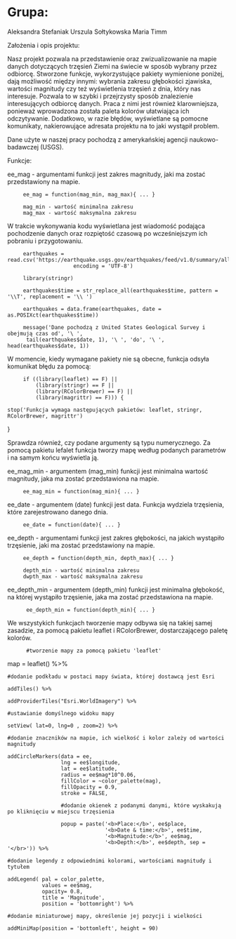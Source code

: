 Grupa:
======

Aleksandra Stefaniak
Urszula Sołtykowska
Maria Timm


Założenia i opis projektu:

Nasz projekt pozwala na przedstawienie oraz zwizualizowanie na mapie danych dotyczących trzęsień Ziemi na świecie w sposób wybrany przez odbiorcę. 
Stworzone funkcje, wykorzystujące pakiety wymienione poniżej, dają możliwość między innymi: wybrania zakresu głębokości zjawiska, wartości magnitudy czy też wyświetlenia trzęsień z dnia, który nas interesuje. 
Pozwala to w szybki i przejrzysty sposób znalezienie interesujących odbiorcę danych. 
Praca z nimi jest również klarowniejsza, ponieważ wprowadzona została paleta kolorów ułatwiająca ich odczytywanie. 
Dodatkowo, w razie błędów, wyświetlane są pomocne komunikaty, nakierowujące adresata projektu na to jaki wystąpił problem. 

Dane użyte w naszej pracy pochodzą z amerykańskiej agencji naukowo-badawczej (USGS).


Funkcje:

ee_mag - argumentami funkcji jest zakres magnitudy, jaki ma zostać przedstawiony na mapie.

         ee_mag = function(mag_min, mag_max){ ... }

         mag_min - wartość minimalna zakresu
         mag_max - wartość maksymalna zakresu

W trakcie wykonywania kodu wyświetlana jest wiadomość podająca pochodzenie danych oraz rozpiętość czasową po wcześniejszym ich pobraniu i przygotowaniu.

         earthquakes = read.csv('https://earthquake.usgs.gov/earthquakes/feed/v1.0/summary/all_month.csv',
                         encoding = 'UTF-8')
         
         library(stringr)
         
         earthquakes$time = str_replace_all(earthquakes$time, pattern = '\\T', replacement = '\\ ')
         
         earthquakes = data.frame(earthquakes, date = as.POSIXct(earthquakes$time))
         
         message('Dane pochodzą z United States Geological Survey i obejmują czas od', '\ ',
          tail(earthquakes$date, 1), '\ ', 'do', '\ ', head(earthquakes$date, 1))
          
W momencie, kiedy wymagane pakiety nie są obecne, funkcja odsyła komunikat błędu za pomocą:

         if ((library(leaflet) == F) ||
             (library(stringr) == F ||
             (library(RColorBrewer) == F) ||
             (library(magrittr) == F))) {
    
    stop('Funkcja wymaga następujących pakietów: leaflet, stringr, RColorBrewer, magrittr')
  }
  
Sprawdza również, czy podane argumenty są typu numerycznego. Za pomocą pakietu lefalet funkcja tworzy mapę według podanych parametrów i na samym końcu wyświetla ją.

ee_mag_min - argumentem (mag_min) funkcji jest minimalna wartość magnitudy, jaka ma zostać przedstawiona na mapie.

         ee_mag_min = function(mag_min){ ... }

ee_date - argumentem (date) funkcji jest data. Funkcja wydziela trzęsienia, które zarejestrowano danego dnia.

         ee_date = function(date){ ... }

ee_depth - argumentami funkcji jest zakres głębokości, na jakich wystąpiło trzęsienie, jaki ma zostać przedstawiony na mapie. 

         ee_depth = function(depth_min, depth_max){ ... }
         
         depth_min - wartość minimalna zakresu
         dwpth_max - wartość maksymalna zakresu
         
ee_depth_min - argumentem (depth_min) funkcji jest minimalna głębokość, na której wystąpiło trzęsienie, jaka ma zostać przedstawiona na mapie.
          
          ee_depth_min = function(depth_min){ ... }
          
We wszystykich funkcjach tworzenie mapy odbywa się na takiej samej zasadzie, za pomocą pakietu leaflet i RColorBrewer, dostarczającego paletę kolorów.

          #tworzenie mapy za pomocą pakietu 'leaflet' 
  
  map = leaflet() %>%
    
    #dodanie podkładu w postaci mapy świata, której dostawcą jest Esri
    
    addTiles() %>%
    
    addProviderTiles("Esri.WorldImagery") %>%
    
    #ustawianie domyślnego widoku mapy
    
    setView( lat=0, lng=0 , zoom=2) %>%
    
    #dodanie znaczników na mapie, ich wielkość i kolor zależy od wartości magnitudy
    
    addCircleMarkers(data = ee, 
                     lng = ee$longitude, 
                     lat = ee$latitude,
                     radius = ee$mag*10^0.06,
                     fillColor = ~color_palette(mag), 
                     fillOpacity = 0.9, 
                     stroke = FALSE,
                     
                     #dodanie okienek z podanymi danymi, które wyskakują po kliknięciu w miejscu trzęsienia
                     
                     popup = paste('<b>Place:</b>', ee$place, 
                                   '<b>Date & time:</b>', ee$time,
                                   '<b>Magnitude:</b>', ee$mag, 
                                   '<b>Depth:</b>', ee$depth, sep = '</br>')) %>%
    
    #dodanie legendy z odpowiednimi kolorami, wartościami magnitudy i tytułem 
    
    addLegend( pal = color_palette, 
               values = ee$mag, 
               opacity= 0.8,
               title = 'Magnitude', 
               position = 'bottomright') %>%
    
    #dodanie miniaturowej mapy, określenie jej pozycji i wielkości
    
    addMiniMap(position = 'bottomleft', height = 90)

